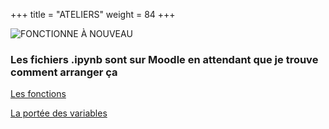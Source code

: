 +++
title = "ATELIERS"
weight = 84
+++


![FONCTIONNE À NOUVEAU](../fonctionne.jpeg)

### Les fichiers .ipynb sont sur Moodle en attendant que je trouve comment arranger ça


[Les fonctions](../atelier_fonctions.ipynb)

[La portée des variables](../atelier_porteeVariables.ipynb)